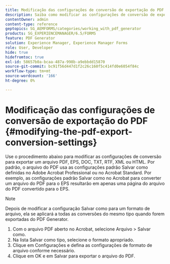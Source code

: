 ```yaml
---
title: Modificação das configurações de conversão de exportação do PDF
description: Saiba como modificar as configurações de conversão de exportação do PDF.
contentOwner: admin
content-type: reference
geptopics: SG_AEMFORMS/categories/working_with_pdf_generator
products: SG_EXPERIENCEMANAGER/6.5/FORMS
feature: PDF Generator
solution: Experience Manager, Experience Manager Forms
role: User, Developer
hide: true
hidefromtoc: true
exl-id: 58657b0a-bcaa-487a-998b-a9ebbdd15870
source-git-commit: bc91f56d447d1f2c26c160f5c414fd0e6054f84c
workflow-type: tm+mt
source-wordcount: '166'
ht-degree: 0%

---
```


# Modificação das configurações de conversão de exportação do PDF {#modifying-the-pdf-export-conversion-settings}

Use o procedimento abaixo para modificar as configurações de conversão para exportar um arquivo PDF, EPS, DOC, TXT, RTF, XML ou HTML. Por padrão, o arquivo do PDF usa as configurações padrão Salvar como definidas no Adobe Acrobat Professional ou no Acrobat Standard. Por exemplo, as configurações padrão Salvar como no Acrobat para converter um arquivo do PDF para o EPS resultarão em apenas uma página do arquivo do PDF convertido para o EPS.

>[!NOTE]
>
>Depois de modificar a configuração Salvar como para um formato de arquivo, ela se aplicará a todas as conversões do mesmo tipo quando forem exportadas do PDF Generator.

1. Com o arquivo PDF aberto no Acrobat, selecione Arquivo > Salvar como.
1. Na lista Salvar como tipo, selecione o formato apropriado.
1. Clique em Configurações e defina as configurações de formato de arquivo conforme necessário.
1. Clique em OK e em Salvar para exportar o arquivo do PDF.
